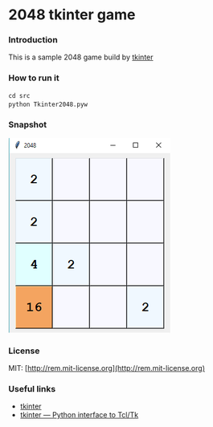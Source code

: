 # 2048 tkinter game

### Introduction

This is a sample 2048 game build by [tkinter][tkinter]

### How to run it

```python
cd src
python Tkinter2048.pyw
```

### Snapshot

![](resources/main.png)

### License

MIT: [http://rem.mit-license.org](http://rem.mit-license.org)

### Useful links

- [tkinter][tkinter]
- [tkinter — Python interface to Tcl/Tk][tkinter — Python interface to Tcl/Tk]

[tkinter]: https://wiki.python.org/moin/TkInter
[tkinter — Python interface to Tcl/Tk]: https://docs.python.org/3/library/tkinter.html